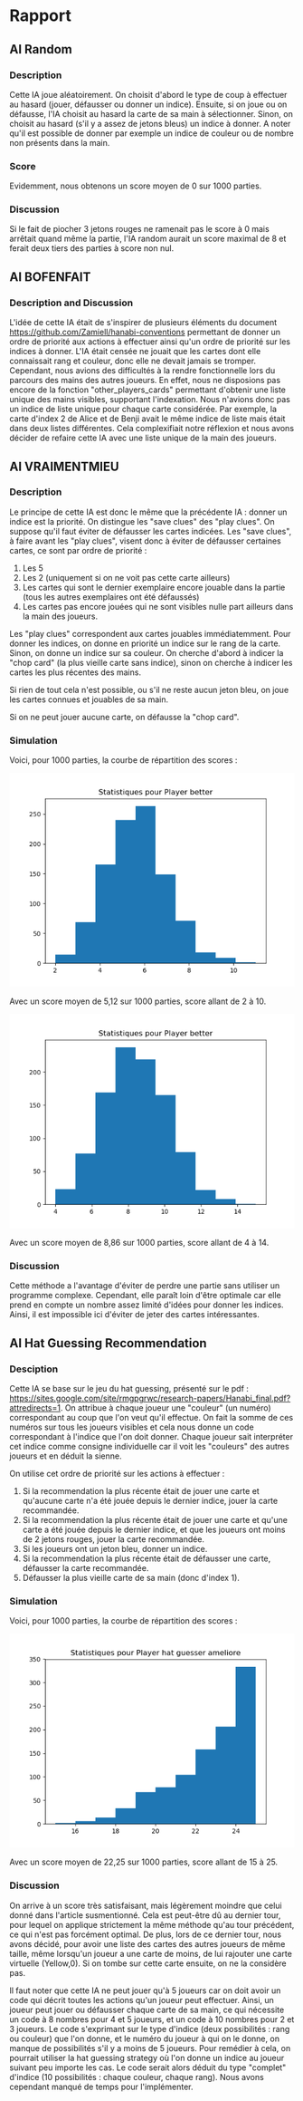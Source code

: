 # Rapport

## AI Random

### Description

Cette IA joue aléatoirement. On choisit d'abord le type de coup à effectuer au hasard (jouer, défausser ou donner un indice).
Ensuite, si on joue ou on défausse, l'IA choisit au hasard la carte de sa main à sélectionner. Sinon, on choisit au hasard (s'il y a assez de jetons bleus) un indice à donner. A noter qu'il est possible de donner par exemple un indice de couleur ou de nombre non présents dans la main.

### Score

Evidemment, nous obtenons un score moyen de 0 sur 1000 parties.

### Discussion

Si le fait de piocher 3 jetons rouges ne ramenait pas le score à 0 mais arrêtait quand même la partie, l'IA random aurait un score maximal de 8 et ferait deux tiers des parties à score non nul.

## AI BOFENFAIT

### Description and Discussion

L'idée de cette IA était de s'inspirer de plusieurs éléments du document https://github.com/Zamiell/hanabi-conventions permettant de donner un ordre de priorité aux actions à effectuer ainsi qu'un ordre de priorité sur les indices à donner. L'IA était censée ne jouait que les cartes dont elle connaissait rang et couleur, donc elle ne devait jamais se tromper. Cependant, nous avions des difficultés à la rendre fonctionnelle lors du parcours des mains des autres joueurs.
En effet, nous ne disposions pas encore de la fonction "other_players_cards" permettant d'obtenir une liste unique des mains visibles, supportant l'indexation. Nous n'avions donc pas un indice de liste unique pour chaque carte considérée. Par exemple, la carte d'index 2 de Alice et de Benji avait le même indice de liste mais était dans deux listes différentes. Cela complexifiait notre réflexion et nous avons décider de refaire cette IA avec une liste unique de la main des joueurs.

## AI VRAIMENTMIEU

### Description

Le principe de cette IA est donc le même que la précédente IA : donner un indice est la priorité. On distingue les "save clues" des "play clues". On suppose qu'il faut éviter de défausser les cartes indicées. Les "save clues", à faire avant les "play clues", visent donc à éviter de défausser certaines cartes, ce sont par ordre de priorité : 
1. Les 5
2. Les 2 (uniquement si on ne voit pas cette carte ailleurs)
3. Les cartes qui sont le dernier exemplaire encore jouable dans la partie (tous les autres exemplaires ont été défaussés)
4. Les cartes pas encore jouées qui ne sont visibles nulle part ailleurs dans la main des joueurs.

Les "play clues" correspondent aux cartes jouables immédiatemment.
Pour donner les indices, on donne en priorité un indice sur le rang de la carte. Sinon, on donne un indice sur sa couleur. On cherche d'abord à indicer la "chop card" (la plus vieille carte sans indice), sinon on cherche à indicer les cartes les plus récentes des mains.

Si rien de tout cela n'est possible, ou s'il ne reste aucun jeton bleu, on joue les cartes connues et jouables de sa main.

Si on ne peut jouer aucune carte, on défausse la "chop card".

### Simulation

Voici, pour 1000 parties, la courbe de répartition des scores :

![Figure 1 - 5 joueurs](https://github.com/ismaelabdouli/hanabi/blob/master/test/stat_better_1.png)

Avec un score moyen de 5,12 sur 1000 parties, score allant de 2 à 10.

![Figure 2 - 2 joueurs](https://github.com/ismaelabdouli/hanabi/blob/master/test/stat_better_2.png)

Avec un score moyen de 8,86 sur 1000 parties, score allant de 4 à 14.

### Discussion

Cette méthode a l'avantage d'éviter de perdre une partie sans utiliser un programme complexe. Cependant, elle paraît loin d'être optimale car elle prend en compte un nombre assez limité d'idées pour donner les indices. Ainsi, il est impossible ici d'éviter de jeter des cartes intéressantes.

## AI Hat Guessing Recommendation

### Desciption

Cette IA se base sur le jeu du hat guessing, présenté sur le pdf : https://sites.google.com/site/rmgpgrwc/research-papers/Hanabi_final.pdf?attredirects=1. On attribue à chaque joueur une "couleur" (un numéro) correspondant au coup que l'on veut qu'il effectue. On fait la somme de ces numéros sur tous les joueurs visibles et cela nous donne un code correspondant à l'indice que l'on doit donner. Chaque joueur sait interpréter cet indice comme consigne individuelle car il voit les "couleurs" des autres joueurs et en déduit la sienne.

On utilise cet ordre de priorité sur les actions à effectuer :
1. Si la recommendation la plus récente était de jouer une carte et qu'aucune carte n'a été jouée depuis le dernier indice, jouer la carte recommandée.
2. Si la recommendation la plus récente était de jouer une carte et qu'une carte a été jouée depuis le dernier indice, et que les joueurs ont moins de 2 jetons rouges, jouer la carte recommandée.
3. Si les joueurs ont un jeton bleu, donner un indice.
4.  Si la recommendation la plus récente était de défausser une carte, défausser la carte recommandée.
5. Défausser la plus vieille carte de sa main (donc d'index 1).

### Simulation

Voici, pour 1000 parties, la courbe de répartition des scores :

![Figure 3 - 5 joueurs](https://github.com/ismaelabdouli/hanabi/blob/master/test/stat_hat_guesser_ameliore_3.png)

Avec un score moyen de 22,25 sur 1000 parties, score allant de 15 à 25.

### Discussion

On arrive à un score très satisfaisant, mais légèrement moindre que celui donné dans l'article susmentionné. Cela est peut-être dû au dernier tour, pour lequel on applique strictement la même méthode qu'au tour précédent, ce qui n'est pas forcément optimal. De plus, lors de ce dernier tour, nous avons décidé, pour avoir une liste des cartes des autres joueurs de même taille, même lorsqu'un joueur a une carte de moins, de lui rajouter une carte virtuelle (Yellow,0). Si on tombe sur cette carte ensuite, on ne la considère pas.

Il faut noter que cette IA ne peut jouer qu'à 5 joueurs car on doit avoir un code qui décrit toutes les actions qu'un joueur peut effectuer. Ainsi, un joueur peut jouer ou défausser chaque carte de sa main, ce qui nécessite un code à 8 nombres pour 4 et 5 joueurs, et un code à 10 nombres pour 2 et 3 joueurs. Le code s'exprimant sur le type d'indice (deux possibilités : rang ou couleur) que l'on donne, et le numéro du joueur à qui on le donne, on manque de possibilités s'il y a moins de 5 joueurs. Pour remédier à cela, on pourrait utiliser la hat guessing strategy où l'on donne un indice au joueur suivant peu importe les cas. Le code serait alors déduit du type "complet" d'indice (10 possibilités : chaque couleur, chaque rang). Nous avons cependant manqué de temps pour l'implémenter. 